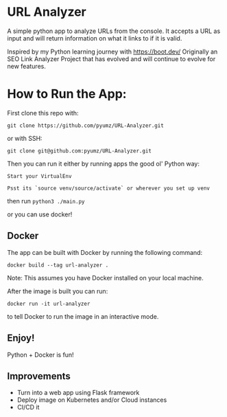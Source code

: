 # URL Analyzer

A simple python app to analyze URLs from the console. It accepts a URL as input and will return information on what it links to if it is valid. 

Inspired by my Python learning journey with https://boot.dev/ Originally an SEO Link Analyzer Project that has evolved and will continue to 
evolve for new features. 

# How to Run the App:
First clone this repo with:

`git clone https://github.com/pyumz/URL-Analyzer.git`

or with SSH:

`git clone git@github.com:pyumz/URL-Analyzer.git`

Then you can run it either by running apps the good ol' Python way:

    Start your VirtualEnv

    Psst its `source venv/source/activate` or wherever you set up venv

then run `python3 ./main.py`

or you can use docker!

## Docker

The app can be built with Docker by running the following command:

`docker build --tag url-analyzer .`

Note: This assumes you have Docker installed on your local machine. 

After the image is built you can run:

`docker run -it url-analyzer`

to tell Docker to run the image in an interactive mode.

## Enjoy!

Python + Docker is fun!

## Improvements

- Turn into a web app using Flask framework
- Deploy image on Kubernetes and/or Cloud instances
- CI/CD it
